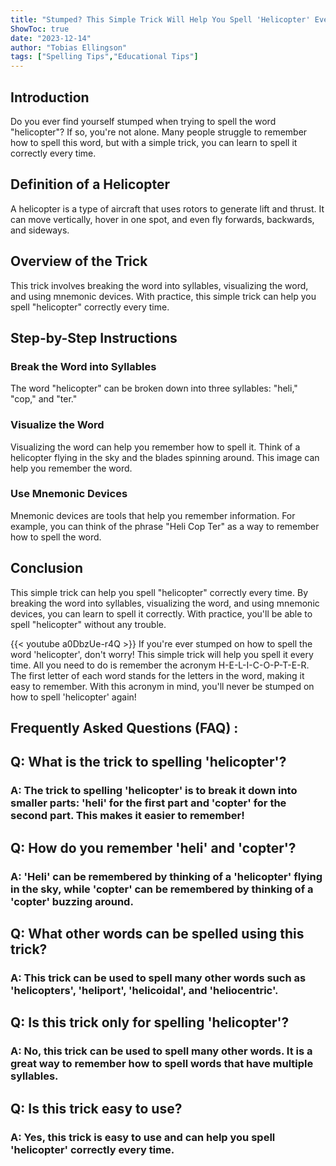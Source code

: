 ```yaml
---
title: "Stumped? This Simple Trick Will Help You Spell 'Helicopter' Every Time!"
ShowToc: true 
date: "2023-12-14"
author: "Tobias Ellingson" 
tags: ["Spelling Tips","Educational Tips"]
---
```

## Introduction
Do you ever find yourself stumped when trying to spell the word "helicopter"? If so, you're not alone. Many people struggle to remember how to spell this word, but with a simple trick, you can learn to spell it correctly every time.

## Definition of a Helicopter
A helicopter is a type of aircraft that uses rotors to generate lift and thrust. It can move vertically, hover in one spot, and even fly forwards, backwards, and sideways.

## Overview of the Trick
This trick involves breaking the word into syllables, visualizing the word, and using mnemonic devices. With practice, this simple trick can help you spell "helicopter" correctly every time.

## Step-by-Step Instructions

### Break the Word into Syllables
The word "helicopter" can be broken down into three syllables: "heli," "cop," and "ter."

### Visualize the Word
Visualizing the word can help you remember how to spell it. Think of a helicopter flying in the sky and the blades spinning around. This image can help you remember the word.

### Use Mnemonic Devices
Mnemonic devices are tools that help you remember information. For example, you can think of the phrase "Heli Cop Ter" as a way to remember how to spell the word.

## Conclusion
This simple trick can help you spell "helicopter" correctly every time. By breaking the word into syllables, visualizing the word, and using mnemonic devices, you can learn to spell it correctly. With practice, you'll be able to spell "helicopter" without any trouble.

{{< youtube a0DbzUe-r4Q >}} 
If you're ever stumped on how to spell the word 'helicopter', don't worry! This simple trick will help you spell it every time. All you need to do is remember the acronym H-E-L-I-C-O-P-T-E-R. The first letter of each word stands for the letters in the word, making it easy to remember. With this acronym in mind, you'll never be stumped on how to spell 'helicopter' again!

## Frequently Asked Questions (FAQ) :
<h2>Q: What is the trick to spelling 'helicopter'?</h2>

<h3>A: The trick to spelling 'helicopter' is to break it down into smaller parts: 'heli' for the first part and 'copter' for the second part. This makes it easier to remember!</h3>

<h2>Q: How do you remember 'heli' and 'copter'?</h2>

<h3>A: 'Heli' can be remembered by thinking of a 'helicopter' flying in the sky, while 'copter' can be remembered by thinking of a 'copter' buzzing around. </h3>

<h2>Q: What other words can be spelled using this trick?</h2>

<h3>A: This trick can be used to spell many other words such as 'helicopters', 'heliport', 'helicoidal', and 'heliocentric'. </h3>

<h2>Q: Is this trick only for spelling 'helicopter'?</h2>

<h3>A: No, this trick can be used to spell many other words. It is a great way to remember how to spell words that have multiple syllables.</h3>

<h2>Q: Is this trick easy to use?</h2>

<h3>A: Yes, this trick is easy to use and can help you spell 'helicopter' correctly every time. </h3>





